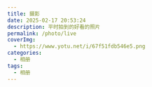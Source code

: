 ```yaml
---
title: 摄影
date: 2025-02-17 20:53:24
description: 平时拍到的好看的照片
permalink: /photo/live
coverImg:
  - https://www.yotu.net/i/67f51fdb546e5.png
categories:
  - 相册
tags:
  - 相册
---
```


